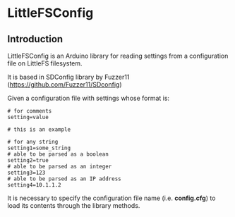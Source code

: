 # LittleFSConfig

## Introduction

LittleFSConfig is an Arduino library for reading settings from a configuration file on LittleFS filesystem.

It is based in SDConfig library by Fuzzer11 (https://github.com/Fuzzer11/SDconfig)

Given a configuration file with settings whose format is:

    # for comments
    setting=value

    # this is an example

    # for any string
    setting1=some_string
    # able to be parsed as a boolean
    setting2=true
    # able to be parsed as an integer
    setting3=123
    # able to be parsed as an IP address
    setting4=10.1.1.2

It is necessary to specify the configuration file name (i.e. **config.cfg**) to load its contents through the library methods.
